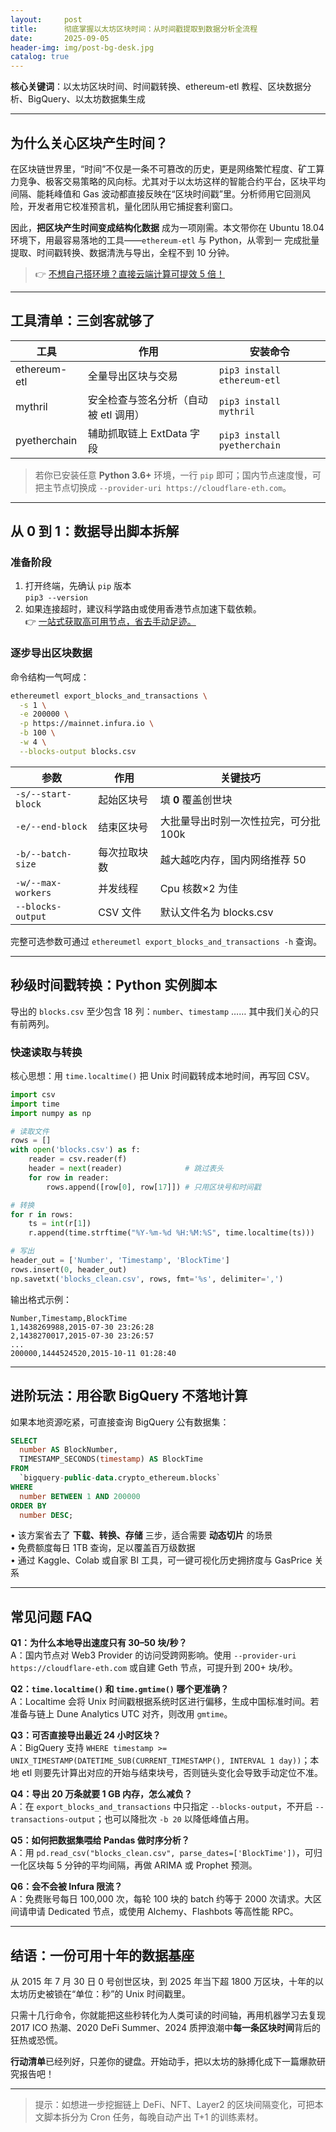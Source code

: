 ```yaml
---
layout:     post
title:      彻底掌握以太坊区块时间：从时间戳提取到数据分析全流程
date:       2025-09-05
header-img: img/post-bg-desk.jpg
catalog: true
---
```


**核心关键词**：以太坊区块时间、时间戳转换、ethereum-etl 教程、区块数据分析、BigQuery、以太坊数据集生成

---

## 为什么关心区块产生时间？

在区块链世界里，“时间”不仅是一条不可篡改的历史，更是网络繁忙程度、矿工算力竞争、极客交易策略的风向标。尤其对于以太坊这样的智能合约平台，区块平均间隔、能耗峰值和 Gas 波动都直接反映在“区块时间戳”里。分析师用它回测风险，开发者用它校准预言机，量化团队用它捕捉套利窗口。

因此，**把区块产生时间变成结构化数据** 成为一项刚需。本文带你在 Ubuntu 18.04 环境下，用最容易落地的工具——`ethereum-etl` 与 Python，从零到一 完成批量提取、时间戳转换、数据清洗与导出，全程不到 10 分钟。

> 👉 [不想自己搭环境？直接云端计算可提效 5 倍！](https://okxdog.com/)

---

## 工具清单：三剑客就够了

| 工具 | 作用 | 安装命令 |
|---|---|---|
| ethereum-etl | 全量导出区块与交易 | `pip3 install ethereum-etl` |
| mythril | 安全检查与签名分析（自动被 etl 调用） | `pip3 install mythril` |
| pyetherchain | 辅助抓取链上 ExtData 字段 | `pip3 install pyetherchain` |

> 若你已安装任意 **Python 3.6+** 环境，一行 `pip` 即可；国内节点速度慢，可把主节点切换成 `--provider-uri https://cloudflare-eth.com`。

---

## 从 0 到 1：数据导出脚本拆解

### 准备阶段

1. 打开终端，先确认 `pip` 版本  
   `pip3 --version`
2. 如果连接超时，建议科学路由或使用香港节点加速下载依赖。  
   👉 [一站式获取高可用节点，省去手动足迹。](https://okxdog.com/)

### 逐步导出区块数据

命令结构一气呵成：

```bash
ethereumetl export_blocks_and_transactions \
  -s 1 \
  -e 200000 \
  -p https://mainnet.infura.io \
  -b 100 \
  -w 4 \
  --blocks-output blocks.csv
```

| 参数 | 作用 | 关键技巧 |
|---|---|---|
| `-s/--start-block` | 起始区块号 | 填 **0** 覆盖创世块 |
| `-e/--end-block` | 结束区块号 | 大批量导出时别一次性拉完，可分批 100k |
| `-b/--batch-size` | 每次拉取块数 | 越大越吃内存，国内网络推荐 50 |
| `-w/--max-workers` | 并发线程 | Cpu 核数×2 为佳 |
| `--blocks-output` | CSV 文件 | 默认文件名为 blocks.csv |

完整可选参数可通过 `ethereumetl export_blocks_and_transactions -h` 查询。

---

## 秒级时间戳转换：Python 实例脚本

导出的 `blocks.csv` 至少包含 18 列：`number`、`timestamp` …… 其中我们关心的只有前两列。

### 快速读取与转换

核心思想：用 `time.localtime()` 把 Unix 时间戳转成本地时间，再写回 CSV。

```python
import csv
import time
import numpy as np

# 读取文件
rows = []
with open('blocks.csv') as f:
    reader = csv.reader(f)
    header = next(reader)              # 跳过表头
    for row in reader:
        rows.append([row[0], row[17]]) # 只用区块号和时间戳

# 转换
for r in rows:
    ts = int(r[1])
    r.append(time.strftime("%Y-%m-%d %H:%M:%S", time.localtime(ts)))

# 写出
header_out = ['Number', 'Timestamp', 'BlockTime']
rows.insert(0, header_out)
np.savetxt('blocks_clean.csv', rows, fmt='%s', delimiter=',')
```

输出格式示例：

```
Number,Timestamp,BlockTime
1,1438269988,2015-07-30 23:26:28
2,1438270017,2015-07-30 23:26:57
...
200000,1444524520,2015-10-11 01:28:40
```

---

## 进阶玩法：用谷歌 BigQuery 不落地计算

如果本地资源吃紧，可直接查询 BigQuery 公有数据集：

```sql
SELECT
  number AS BlockNumber,
  TIMESTAMP_SECONDS(timestamp) AS BlockTime
FROM
  `bigquery-public-data.crypto_ethereum.blocks`
WHERE
  number BETWEEN 1 AND 200000
ORDER BY
  number DESC;
```

• 该方案省去了 **下载、转换、存储** 三步，适合需要 **动态切片** 的场景  
• 免费额度每日 1TB 查询，足以覆盖百万级数据  
• 通过 Kaggle、Colab 或自家 BI 工具，可一键可视化历史拥挤度与 GasPrice 关系

---

## 常见问题 FAQ

**Q1：为什么本地导出速度只有 30–50 块/秒？**  
A：国内节点对 Web3 Provider 的访问受跨网影响。使用 `--provider-uri https://cloudflare-eth.com` 或自建 Geth 节点，可提升到 200+ 块/秒。

**Q2：`time.localtime()` 和 `time.gmtime()` 哪个更准确？**  
A：Localtime 会将 Unix 时间戳根据系统时区进行偏移，生成中国标准时间。若准备与链上 Dune Analytics UTC 对齐，则改用 `gmtime`。

**Q3：可否直接导出最近 24 小时区块？**  
A：BigQuery 支持 `WHERE timestamp >= UNIX_TIMESTAMP(DATETIME_SUB(CURRENT_TIMESTAMP(), INTERVAL 1 day))`；本地 etl 则要先计算出对应的开始与结束块号，否则链头变化会导致手动定位不准。

**Q4：导出 20 万条就要 1 GB 内存，怎么减负？**  
A：在 `export_blocks_and_transactions` 中只指定 `--blocks-output`，不开启 `--transactions-output`；也可以降批次 `-b 20` 以降低峰值占用。

**Q5：如何把数据集喂给 Pandas 做时序分析？**  
A：用 `pd.read_csv("blocks_clean.csv", parse_dates=['BlockTime'])`，可归一化区块每 5 分钟的平均间隔，再做 ARIMA 或 Prophet 预测。

**Q6：会不会被 Infura 限流？**  
A：免费账号每日 100,000 次，每轮 100 块的 batch 约等于 2000 次请求。大区间请申请 Dedicated 节点，或使用 Alchemy、Flashbots 等高性能 RPC。

---

## 结语：一份可用十年的数据基座

从 2015 年 7 月 30 日 0 号创世区块，到 2025 年当下超 1800 万区块，十年的以太坊历史被锁在“单位：秒”的 Unix 时间戳里。

只需十几行命令，你就能把这些秒转化为人类可读的时间轴，再用机器学习去复现 2017 ICO 热潮、2020 DeFi Summer、2024 质押浪潮中**每一条区块时间**背后的狂热或恐慌。

**行动清单**已经列好，只差你的键盘。开始动手，把以太坊的脉搏化成下一篇爆款研究报告吧！

---

> 提示：如想进一步挖掘链上 DeFi、NFT、Layer2 的区块间隔变化，可把本文脚本拆分为 Cron 任务，每晚自动产出 T+1 的训练素材。